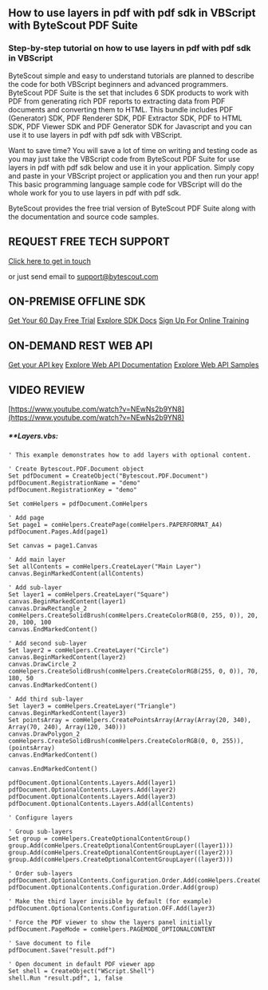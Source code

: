 ## How to use layers in pdf with pdf sdk in VBScript with ByteScout PDF Suite

### Step-by-step tutorial on how to use layers in pdf with pdf sdk in VBScript

ByteScout simple and easy to understand tutorials are planned to describe the code for both VBScript beginners and advanced programmers. ByteScout PDF Suite is the set that includes 6 SDK products to work with PDF from generating rich PDF reports to extracting data from PDF documents and converting them to HTML. This bundle includes PDF (Generator) SDK, PDF Renderer SDK, PDF Extractor SDK, PDF to HTML SDK, PDF Viewer SDK and PDF Generator SDK for Javascript and you can use it to use layers in pdf with pdf sdk with VBScript.

Want to save time? You will save a lot of time on writing and testing code as you may just take the VBScript code from ByteScout PDF Suite for use layers in pdf with pdf sdk below and use it in your application.  Simply copy and paste in your VBScript project or application you and then run your app! This basic programming language sample code for VBScript will do the whole work for you to use layers in pdf with pdf sdk.

ByteScout provides the free trial version of ByteScout PDF Suite along with the documentation and source code samples.

## REQUEST FREE TECH SUPPORT

[Click here to get in touch](https://bytescout.zendesk.com/hc/en-us/requests/new?subject=ByteScout%20PDF%20Suite%20Question)

or just send email to [support@bytescout.com](mailto:support@bytescout.com?subject=ByteScout%20PDF%20Suite%20Question) 

## ON-PREMISE OFFLINE SDK 

[Get Your 60 Day Free Trial](https://bytescout.com/download/web-installer?utm_source=github-readme)
[Explore SDK Docs](https://bytescout.com/documentation/index.html?utm_source=github-readme)
[Sign Up For Online Training](https://academy.bytescout.com/)


## ON-DEMAND REST WEB API

[Get your API key](https://pdf.co/documentation/api?utm_source=github-readme)
[Explore Web API Documentation](https://pdf.co/documentation/api?utm_source=github-readme)
[Explore Web API Samples](https://github.com/bytescout/ByteScout-SDK-SourceCode/tree/master/PDF.co%20Web%20API)

## VIDEO REVIEW

[https://www.youtube.com/watch?v=NEwNs2b9YN8](https://www.youtube.com/watch?v=NEwNs2b9YN8)




<!-- code block begin -->

##### ****Layers.vbs:**
    
```
' This example demonstrates how to add layers with optional content.

' Create Bytescout.PDF.Document object
Set pdfDocument = CreateObject("Bytescout.PDF.Document")
pdfDocument.RegistrationName = "demo"
pdfDocument.RegistrationKey = "demo"

Set comHelpers = pdfDocument.ComHelpers

' Add page
Set page1 = comHelpers.CreatePage(comHelpers.PAPERFORMAT_A4)
pdfDocument.Pages.Add(page1)

Set canvas = page1.Canvas

' Add main layer
Set allContents = comHelpers.CreateLayer("Main Layer")
canvas.BeginMarkedContent(allContents)

' Add sub-layer
Set layer1 = comHelpers.CreateLayer("Square")
canvas.BeginMarkedContent(layer1)
canvas.DrawRectangle_2 comHelpers.CreateSolidBrush(comHelpers.CreateColorRGB(0, 255, 0)), 20, 20, 100, 100
canvas.EndMarkedContent()

' Add second sub-layer
Set layer2 = comHelpers.CreateLayer("Circle")
canvas.BeginMarkedContent(layer2)
canvas.DrawCircle_2 comHelpers.CreateSolidBrush(comHelpers.CreateColorRGB(255, 0, 0)), 70, 180, 50
canvas.EndMarkedContent()

' Add third sub-layer
Set layer3 = comHelpers.CreateLayer("Triangle")
canvas.BeginMarkedContent(layer3)
Set pointsArray = comHelpers.CreatePointsArray(Array(Array(20, 340), Array(70, 240), Array(120, 340)))
canvas.DrawPolygon_2 comHelpers.CreateSolidBrush(comHelpers.CreateColorRGB(0, 0, 255)), (pointsArray)
canvas.EndMarkedContent()

canvas.EndMarkedContent()

pdfDocument.OptionalContents.Layers.Add(layer1)
pdfDocument.OptionalContents.Layers.Add(layer2)
pdfDocument.OptionalContents.Layers.Add(layer3)
pdfDocument.OptionalContents.Layers.Add(allContents)

' Configure layers

' Group sub-layers
Set group = comHelpers.CreateOptionalContentGroup()
group.Add(comHelpers.CreateOptionalContentGroupLayer((layer1)))
group.Add(comHelpers.CreateOptionalContentGroupLayer((layer2)))
group.Add(comHelpers.CreateOptionalContentGroupLayer((layer3)))

' Order sub-layers
pdfDocument.OptionalContents.Configuration.Order.Add(comHelpers.CreateOptionalContentGroupLayer((allContents)))
pdfDocument.OptionalContents.Configuration.Order.Add(group)

' Make the third layer invisible by default (for example)
pdfDocument.OptionalContents.Configuration.OFF.Add(layer3)

' Force the PDF viewer to show the layers panel initially
pdfDocument.PageMode = comHelpers.PAGEMODE_OPTIONALCONTENT

' Save document to file
pdfDocument.Save("result.pdf")

' Open document in default PDF viewer app
Set shell = CreateObject("WScript.Shell")
shell.Run "result.pdf", 1, false

```

<!-- code block end -->